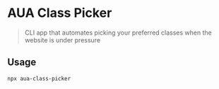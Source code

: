 # AUA Class Picker
> CLI app that automates picking your preferred classes when the website is under pressure
## Usage
`npx aua-class-picker`
